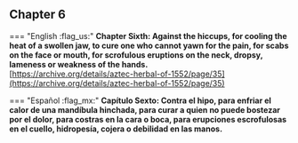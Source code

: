 ## Chapter 6  

=== "English :flag_us:"
    **Chapter Sixth: Against the hiccups, for cooling the heat of a swollen jaw, to cure one who cannot yawn for the pain, for scabs on the face or mouth, for scrofulous eruptions on the neck, dropsy, lameness or weakness of the hands.**  
    [https://archive.org/details/aztec-herbal-of-1552/page/35](https://archive.org/details/aztec-herbal-of-1552/page/35)  


=== "Español :flag_mx:"
    **Capítulo Sexto: Contra el hipo, para enfriar el calor de una mandíbula hinchada, para curar a quien no puede bostezar por el dolor, para costras en la cara o boca, para erupciones escrofulosas en el cuello, hidropesía, cojera o debilidad en las manos.**  

